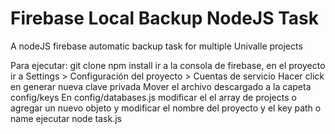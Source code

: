 # Firebase Local Backup NodeJS Task
A nodeJS firebase automatic backup task for multiple Univalle projects

Para ejecutar:
git clone
npm install
ir a la consola de firebase, en el proyecto ir a Settings > Configuración del proyecto > Cuentas de servicio
Hacer click en generar nueva clave privada
Mover el archivo descargado a la capeta config/keys
En config/databases.js modificar el el array de projects o agregar un nuevo objeto y modificar el nombre del proyecto y el key path o name
ejecutar node task.js